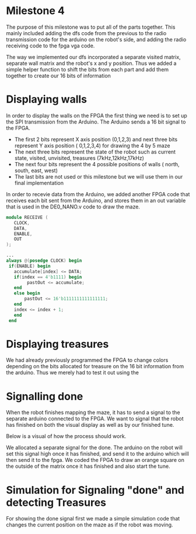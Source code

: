 # Milestone 4

The purpose of this milestone was to put all of the parts together. This mainly included adding the dfs code from the previous to the radio transmission code for the arduino on the robot's side, and adding the radio receiving code to the fpga vga code. 

The way we implemented our dfs incorporated a separate visited matrix, separate wall matrix and the robot's x and y position. Thus we added a simple helper function to shift the bits from each part and add them together to create our 16 bits of information


# Displaying walls
In order to display the walls on the FPGA the first thing we need is to set up the SPI transmission from the Arduino. The Arduino sends a 16 bit signal to the FPGA. 
  * The first 2 bits represent X axis position (0,1,2,3) and next three bits represent Y axis position ( 0,1,2,3,4) for drawing the 4     by 5 maze
  * The next three bits represent the state of the robot such as current state, visited, unvisited, treasures (7kHz,12kHz,17kHz)
  * The next four bits represent the 4 possible positions of walls ( north, south, east, west)
  * The last bits are not used or this milestone but we will use them in our final implementation
  
 In order to recevie data from the Arduino, we added another FPGA code that receives each bit sent from the Arduino, and stores them in an out variable that is used in the DE0_NANO.v code to draw the maze.
 ```verilog
 module RECEIVE (
	CLOCK,
	DATA,
	ENABLE,
	OUT
);

...
always @(posedge CLOCK) begin
  if(ENABLE) begin
  	accumulate[index] <= DATA;
	if(index == 4'b1111) begin
	     pastOut <= accumulate;
	end
	else begin
	    pastOut <= 16'b1111111111111111;
	end
	index <= index + 1;
	end
  end
 ```
# Displaying treasures

We had already previously programmed the FPGA to change colors depending on the bits allocated for treasure on the 16 bit information from the arduino. Thus we merely had to test it out using the 
 
# Signalling done

When the robot finishes mapping the maze, it has to send a signal to the separate arduino connected to the FPGA. We want to signal that the robot has finished on both the visual display as well as by our finished tune.

Below is a visual of how the process should work.

We allocated a separate signal for the done. The arduino on the robot will set this signal high once it has finished, and send it to the arduino which will then send it to the fpga. We coded the FPGA to draw an orange square on the outside of the matrix once it has finished and also start the tune.

# Simulation for Signaling "done" and detecting Treasures
For showing the done signal first we made a simple simulation code that changes the current position on the maze as if the robot was moving. 
